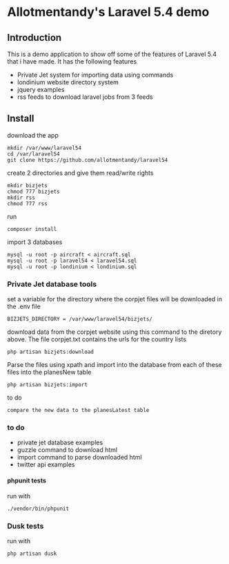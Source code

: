 # Allotmentandy's Laravel 5.4 demo

## Introduction

This is a demo application to show off some of the features of Laravel 5.4 that i have made. It has the following features

- Private Jet system for importing data using commands 
- londinium website directory system
- jquery examples
- rss feeds to download laravel jobs from 3 feeds

## Install

download the app 
```
mkdir /var/www/laravel54
cd /var/laravel54
git clone https://github.com/allotmentandy/laravel54
```

create 2 directories and give them read/write rights

```
mkdir bizjets
chmod 777 bizjets
mkdir rss
chmod 777 rss
```

run
``` 
composer install
```

import 3 databases

```
mysql -u root -p aircraft < aircraft.sql
mysql -u root -p laravel54 < laravel54.sql
mysql -u root -p londinium < londinium.sql

```

### Private Jet database tools

set a variable for the directory where the corpjet files will be downloaded in the .env file

``` 
BIZJETS_DIRECTORY = /var/www/laravel54/bizjets/
```

download data from the corpjet website using this command to the diretory above. The file corpjet.txt contains the urls for the country lists

```
php artisan bizjets:download
```

Parse the files using xpath and import into the database from each of these files into the planesNew table

```
php artisan bizjets:import
```

to do 

``` compare the new data to the planesLatest table ```


### to do
- private jet database examples
- guzzle command to download html
- import command to parse downloaded html
- twitter api examples 

#### phpunit tests
run with 

```
./vendor/bin/phpunit
```


### Dusk tests
run with 

```
php artisan dusk
```



